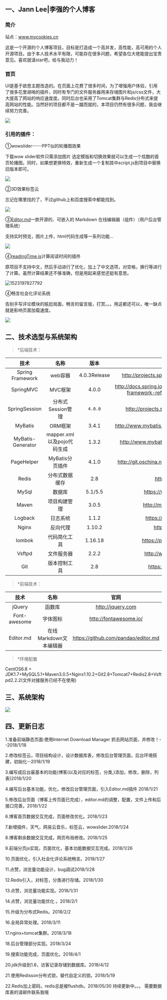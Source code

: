 ##  一、Jann Lee|李强的个人博客

### 简介
站点：www.mycookies.cn

这是一个开源的个人博客项目，目标是打造成一个高并发，高性能，高可用的个人开源项目。由于本人技术水平有限，可能存在很多问题，希望各位大佬能提出宝贵意见。喜欢就请star吧，给与我动力！

### 首页

​      UI是基于欲思主题改造的。在页面上花费了很多时间，为了增强用户体验，引用了很多花里胡哨的插件，同时有专门的文件服务器用来存储图片和js/css文件，大大提高了网站的响应速度度。同时后台也采用了Tomcat集群与Redis分布式来提高网站的性能。当然好的项目都不是一蹴而就的，本项目仍然有很多问题，我会继续努力完善。

 ![](http://p34qzbztu.bkt.clouddn.com/201804232236_895.jpg?imageView1/JannLee/md/01)

 

### 引用的插件：

①wowslider-----PPT似的轮播图效果

下载wow slider软件只需添加图片 选定模版和切换效果就可以生成一个炫酷的首页轮播图。同时，如果想更换特效，重新生成一个复制其中script.js到项目中替换旧版本即可。

![](http://p34qzbztu.bkt.clouddn.com/201804082214_386.png?imageView1/JannLee/md/01)

②3D效果标签云

忘记在哪里找的了，不过github上和百度搜索中都能找到。

 

![](http://p34qzbztu.bkt.clouddn.com/201804082217_593.png?imageView1/JannLee/md/01)

③[Editor.md](https://github.com/pandao/editor.md)一款开源的、可嵌入的 Markdown 在线编辑器（组件）（用户后台管理系统）

支持实时预览，图片上传，html代码生成等一系列功能...

![](http://p34qzbztu.bkt.clouddn.com/201804082221_118.png?imageView1/JannLee/md/01)

④[readingTime.js](https://github.com/michael-lynch/reading-time)计算阅读时间的插件

原项目不支持中文，然后手动进行了优化，加上了中文选项，对空格，换行等进行了计算。虽然计算结果还不够准确，但是用起来感觉还挺有意思。

![1523197827792](C:\Users\ADMINI~1\AppData\Local\Temp\1523197827792.png)

④畅言社会化评论系统

告别手写评论模块的尴尬局面，畅言的留言版，打赏。。。用这都还可以，唯一缺点就是影响页面加载速度。

![](http://p34qzbztu.bkt.clouddn.com/201804082235_450.png?imageView1/JannLee/md/01)

##  二、技术选型与系统架构

> *后端技术：

|        技术         |          名称          |      版本      |                    官网                    |
| :---------------: | :------------------: | :----------: | :--------------------------------------: |
| Spring Framework  |        web容器         | 4.0.3Release | http://projects.spring.io/spring-framework/ |
|     SpringMVC     |        MVC框架         |    4.0.0     | http://docs.spring.io/spring/docs/current/spring-framework-reference/htmlsingle/#mvc |
|   SpringSession   |     分布式Session管理     |   `4.0.0`    | http://projects.spring.io/spring-session/ |
|      MyBatis      |        ORM框架         |    3.4.1     | http://www.mybatis.org/mybatis-3/zh/index.html |
| MyBatis-Generator | mapper.xml以及pojo代码生成 |    1.3.2     | http://www.mybatis.org/generator/index.html |
|    PageHelper     |     MyBatis分页插件      |    4.1.0     | http://git.oschina.net/free/Mybatis_PageHelper |
|       Redis       |       分布式数据缓存        |     2.8      |            https://redis.io/             |
|       MySql       |         数据库          |   5.1/5.5    |          https://www.mysql.com/          |
|       Maven       |        项目构建管理        |    3.0.5     |         http://maven.apache.org/         |
|      Logback      |         日志系统         |    1.1.2     |         https://logback.qos.ch/          |
|       Nginx       |         反向代理         |    1.10.2    |            http://nginx.org/             |
|      lombok       |        代码简化工具        |   1.16.18    |        https://projectlombok.org/        |
|      Vsftpd       |        文件服务器         |    2.2.2     |         http://www.rpmfind.net/          |
|        Git        |        版本控制工具        |     2.8      |           https://git-scm.com/           |

> *前端技术：

|      技术      |       名称        |                 官网                  |
| :----------: | :-------------: | :---------------------------------: |
|    jQuery    |       函数库       |          http://jquery.com          |
| Font-awesome |      字体图标       |       http://fontawesome.io/        |
|  Editor.md   | 在线Markdown文本编辑器 | https://github.com/pandao/editor.md |

> *环境配置

CentOS6.8 + JDK1.7+MySQL5.1+Maven3.0.5+Nginx1.10.2+Git2.8+Tomcat7+Redis2.8+Vsftpd2.2.2(文件对接服务已经不在使用)

##  三、系统架构

 ![](http://p34qzbztu.bkt.clouddn.com/201802030202_361.jpg?imageView1/JannLee/md/01)

## 四、更新日志

1.准备前端静态页面:使用Internet Download Manager 抓去网站页面，并修改！--2018/1/18  

2.修改标签云，项目结构设计，设计数据库表，修改后台管理页面，后台环境搭建，初始化--2018/1/19  

3.编写成后台最基本的功能(博客(以及对应的标签，分类,)添加，修改，删除，列表)2018/1/20

4.编写后台基本功能，优化，修改后台管理页面，引入Editor.md插件    2018/1/21

5.修改后台页面（博客上传页面已完成），editor.md的调整，配置，文件上传和后接口完善。2018/1/22

6.博客首页数据交互完成，页面修改优化。2018/1/23

7.新增插件，天气，网易云音乐，标签云，wowslider.2018/1/24

8.博客剩余数据交互完成，网页布局修改。2018/1/25

9.前端分页js实现，页面优化，基本功能数据交互完成。2018/1/26

10.页面优化，引入社会化评论系统畅言。2018/1/27

11.点赞，浏览量功能设计，bug调试2018/1/28

12.Redis引入，对标签，分类进行存储。2018/1/30

13.点赞，浏览量功能实现。2018/1/31

14.点赞，浏览量功能优化 。2018/2/1

15.升级为分布式Redis。2018/2/2

16.全局异常处理。2018/3/11

17.nginx+tomcat集群。2018/3/18

18.后台管理部分实现。2018/3/24

19.搜索功能完成，页面优化。2018/4/1

20.jdk升级到1.8，访客记录存储到数据库。2018/4/12

21.使用Redisson分布式锁，替代自定义的锁。2018/5/19

22.Redis加上密码，redis总是被flushdb。2018/05/30
持续更新中。。。
需要数据库表的请邮件联系我哦
